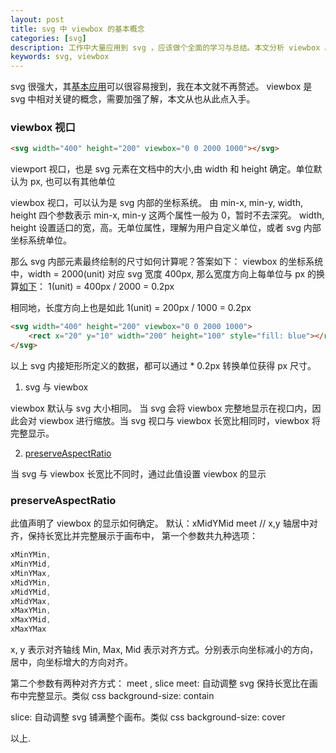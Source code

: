 ```yaml
---
layout: post
title: svg 中 viewbox 的基本概念
categories: [svg]
description: 工作中大量应用到 svg ，应该做个全面的学习与总结。本文分析 viewbox 。
keywords: svg, viewbox
---
```


svg 很强大，其[基本应用][1]可以很容易搜到，我在本文就不再赘述。
viewbox 是 svg 中相对关键的概念，需要加强了解，本文从也从此点入手。

### viewbox 视口
```html
<svg width="400" height="200" viewbox="0 0 2000 1000"></svg>
```
viewport 视口，也是 svg 元素在文档中的大小,由 width 和 height 确定。单位默认为 px, 也可以有其他单位

viewbox  视口，可以认为是 svg 内部的坐标系统。
由 min-x, min-y, width, height 四个参数表示
min-x, min-y 这两个属性一般为 0，暂时不去深究。
width, height 设置适口的宽，高。无单位属性，理解为用户自定义单位，或者 svg 内部坐标系统单位。

那么 svg 内部元素最终绘制的尺寸如何计算呢？答案如下：
viewbox 的坐标系统中，width = 2000(unit) 对应 svg 宽度 400px, 那么宽度方向上每单位与 px 的换算[如下][2]：
1(unit) = 400px / 2000 = 0.2px

相同地，长度方向上也是如此
1(unit) = 200px / 1000 = 0.2px

```html
<svg width="400" height="200" viewbox="0 0 2000 1000">
    <rect x="20" y="10" width="200" height="100" style="fill: blue"></rect>
</svg>
```
以上 svg 内接矩形所定义的数据，都可以通过 * 0.2px 转换单位获得 px 尺寸。 

1. svg 与 viewbox

viewbox 默认与 svg 大小相同。
当 svg 会将 viewbox 完整地显示在视口内，因此会对 viewbox 进行缩放。当 svg 视口与 viewbox 长宽比相同时，viewbox 将完整显示。

2. [preserveAspectRatio][3]

当 svg 与 viewbox 长宽比不同时，通过此值设置 viewbox 的显示

### preserveAspectRatio
此值声明了 viewbox 的显示如何确定。
默认：xMidYMid meet   // x,y 轴居中对齐，保持长宽比并完整展示于画布中，
第一个参数共九种选项：
```js
xMinYMin,
xMinYMid,
xMinYMax,
xMidYMin,
xMidYMid,
xMidYMax,
xMaxYMin,
xMaxYMid,
xMaxYMax
```
x, y 表示对齐轴线
Min, Max, Mid 表示对齐方式。分别表示向坐标减小的方向，居中，向坐标增大的方向对齐。

第二个参数有两种对齐方式：
meet , slice 
meet: 自动调整 svg 保持长宽比在画布中完整显示。类似 css background-size: contain

slice: 自动调整 svg 铺满整个画布。类似 css background-size: cover

以上.

[1]: https://www.runoob.com/svg/svg-tutorial.html
[2]: https://stackoverflow.com/questions/15335926/how-to-use-the-svg-viewbox-attribute?
[3]: https://segmentfault.com/a/1190000009226427?utm_source=tag-newest